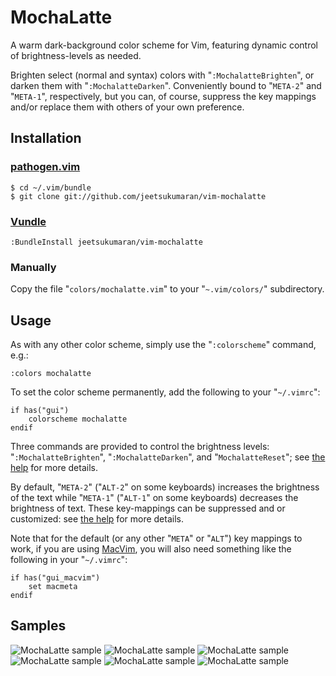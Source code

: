 # MochaLatte

A warm dark-background color scheme for Vim, featuring dynamic control of
brightness-levels as needed.

Brighten select (normal and syntax) colors with "`:MochalatteBrighten`", or
darken them with "`:MochalatteDarken`". Conveniently bound to "`META-2`" and
"`META-1`", respectively, but you can, of course, suppress the key mappings
and/or replace them with others of your own preference.

## Installation

### [pathogen.vim](https://github.com/tpope/vim-pathogen)

    $ cd ~/.vim/bundle
    $ git clone git://github.com/jeetsukumaran/vim-mochalatte

### [Vundle](https://github.com/gmarik/vundle.git)

    :BundleInstall jeetsukumaran/vim-mochalatte

### Manually

Copy the file "`colors/mochalatte.vim`" to your "`~.vim/colors/`"
subdirectory.

## Usage

As with any other color scheme, simply use the "`:colorscheme`" command, e.g.:

    :colors mochalatte

To set the color scheme permanently, add the following to your "`~/.vimrc`":

    if has("gui")
        colorscheme mochalatte
    endif

Three commands are provided to control the brightness levels: "`:MochalatteBrighten`", "`:MochalatteDarken`", and "`MochalatteReset`"; see [the help](https://github.com/jeetsukumaran/vim-mochalatte/blob/master/doc/mochalatte.txt) for more details.

By default, "`META-2`" ("`ALT-2`" on some keyboards) increases the brightness of the text while "`META-1`" ("`ALT-1`" on some keyboards) decreases the brightness of text. These key-mappings can be suppressed and or customized: see [the help](https://github.com/jeetsukumaran/vim-mochalatte/blob/master/doc/mochalatte.txt) for more details.

Note that for the default (or any other "`META`" or "`ALT`") key mappings to
work, if you are using [MacVim](https://code.google.com/p/macvim/), you will
also need something like the following in your "`~/.vimrc`":

    if has("gui_macvim")
        set macmeta
    endif

## Samples

![MochaLatte sample](http://jeetworks.org/wp-content/uploads/vim-mochalatte_1-150x150.png)
![MochaLatte sample](http://jeetworks.org/wp-content/uploads/vim-mochalatte_2-150x150.png)
![MochaLatte sample](http://jeetworks.org/wp-content/uploads/vim-mochalatte_3-150x150.png)
![MochaLatte sample](http://jeetworks.org/wp-content/uploads/vim-mochalatte_4-150x150.png)
![MochaLatte sample](http://jeetworks.org/wp-content/uploads/vim-mochalatte_5-150x150.png)
![MochaLatte sample](http://jeetworks.org/wp-content/uploads/vim-mochalatte_6-150x150.png)

